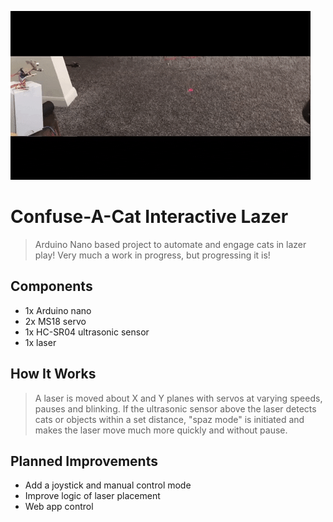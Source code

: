 ![Demo video](/confuseACatLazer.gif) 

# Confuse-A-Cat Interactive Lazer
> Arduino Nano based project to automate and engage cats in lazer play!
Very much a work in progress, but progressing it is!

## Components
- 1x Arduino nano
- 2x MS18 servo
- 1x HC-SR04 ultrasonic sensor
- 1x laser

## How It Works
> A laser is moved about X and Y planes with servos at varying speeds, pauses and blinking.  If the ultrasonic sensor above the laser detects cats or objects within a set distance, "spaz mode" is initiated and makes the laser move much more quickly and without pause.

## Planned Improvements
- Add a joystick and manual control mode
- Improve logic of laser placement
- Web app control
